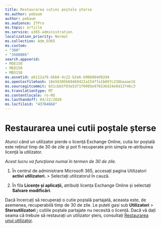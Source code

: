 ```yaml
---
title: Restaurarea cutiei poștale șterse
ms.author: pebaum
author: pebaum
ms.audience: ITPro
ms.topic: article
ms.service: o365-administration
localization_priority: Normal
ms.collection: Adm_O365
ms.custom:
- "360"
- "3500005"
search.appverid:
- MOE150
- MED150
- MBS150
ms.assetid: e6112a76-bbb6-4c22-b2e6-690b004d92d4
ms.openlocfilehash: 18e56305b60469422a154ffa1b097c238baaae16
ms.sourcegitcommit: 631cbb5f03e5371f0995e976536d24e9d13746c3
ms.translationtype: MT
ms.contentlocale: ro-RO
ms.lasthandoff: 04/22/2020
ms.locfileid: "43764668"
---
```

# <a name="restore-a-deleted-mailbox"></a>Restaurarea unei cutii poștale șterse

Atunci când un utilizator pierde o licență Exchange Online, cutia lor poștală este reținut timp de 30 de zile și pot fi recuperate prin simpla re-atribuirea licență la utilizator.
  
 *Acest lucru va funcționa numai în termen de 30 de zile.*  
  
1. În centrul de administrare Microsoft 365, accesați pagina Utilizatori **activi** **utilizatori.** \> Selectați utilizatorul în cauză.

2. În fila **Licențe și aplicații,** atribuiți licența Exchange Online și selectați **Salvare modificări**.

Dacă încercați să recuperați o cutie poștală partajată, aceasta este, de asemenea, recuperabilă timp de 30 de zile. Le puteti gasi sub **Utilizatori** \> **Stersutilizatori ;** cutiile poștale partajate nu necesită o licență. Dacă vă dați seama că trebuie să restaurați un utilizator șters, consultați [Restaurarea unui utilizator](https://docs.microsoft.com/office365/admin/add-users/restore-user).
  